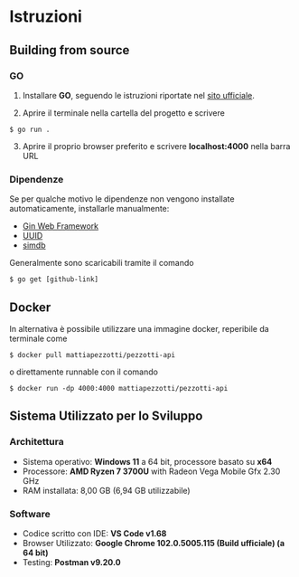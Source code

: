 # Istruzioni

## Building from source
### GO
1. Installare **GO**, seguendo le istruzioni riportate nel [sito ufficiale](https://go.dev/doc/install).

2. Aprire il terminale nella cartella del progetto e scrivere 
``` 
$ go run .
``` 
3. Aprire il proprio browser preferito e scrivere **localhost:4000** nella barra URL

### Dipendenze
Se per qualche motivo le dipendenze non vengono installate automaticamente, installarle manualmente:
- [Gin Web Framework](https://github.com/gin-gonic/gin)
- [UUID](https://github.com/gofrs/uuid)
- [simdb](https://github.com/sonyarouje/simdb)

Generalmente sono scaricabili tramite il comando
```
$ go get [github-link]
```

## Docker
In alternativa è possibile utilizzare una immagine docker, reperibile da terminale come 
```
$ docker pull mattiapezzotti/pezzotti-api
``` 
o direttamente runnable con il comando
```
$ docker run -dp 4000:4000 mattiapezzotti/pezzotti-api
```

## Sistema Utilizzato per lo Sviluppo
### Architettura
- Sistema operativo: **Windows 11** a 64 bit, processore basato su **x64**
- Processore: **AMD Ryzen 7 3700U** with Radeon Vega Mobile Gfx     2.30 GHz  
- RAM installata: 8,00 GB (6,94 GB utilizzabile)  

### Software 
- Codice scritto con IDE: **VS Code v1.68**  
- Browser Utilizzato: **Google Chrome 102.0.5005.115 (Build ufficiale) (a 64 bit)**
- Testing: **Postman v9.20.0**


